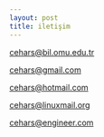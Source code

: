 ```yaml
---
layout: post
title: iletişim
---
```


<p><a href="mailto:cehars@bil.omu.edu.tr">cehars@bil.omu.edu.tr</a></p>
<p><a href="mailto:cehars@gmail.com">cehars@gmail.com</a></p>
<p><a href="mailto:cehars@hotmail.com">cehars@hotmail.com</a></p>
<p><a href="mailto:cehars@linuxmail.org">cehars@linuxmail.org</a></p> 
<p><a href="mailto:cehars@engineer.com">cehars@engineer.com</a></p>

